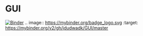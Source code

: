 # GUI
[![Binder](https://mybinder.org/badge_logo.svg)](https://mybinder.org/v2/gh/jdudwadk/GUI/master)
.. image:: https://mybinder.org/badge_logo.svg
 :target: https://mybinder.org/v2/gh/jdudwadk/GUI/master
